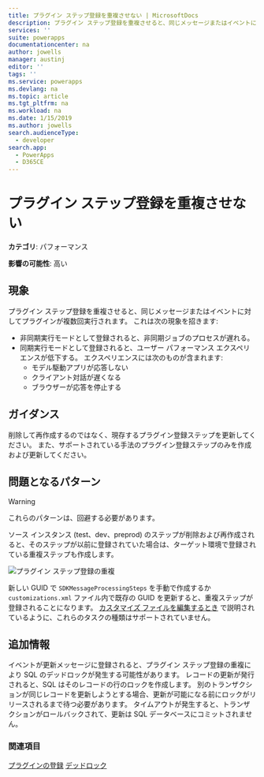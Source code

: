 ```yaml
---
title: プラグイン ステップ登録を重複させない | MicrosoftDocs
description: プラグイン ステップ登録を重複させると、同じメッセージまたはイベントに対してプラグインが複数回実行されます。
services: ''
suite: powerapps
documentationcenter: na
author: jowells
manager: austinj
editor: ''
tags: ''
ms.service: powerapps
ms.devlang: na
ms.topic: article
ms.tgt_pltfrm: na
ms.workload: na
ms.date: 1/15/2019
ms.author: jowells
search.audienceType:
  - developer
search.app:
  - PowerApps
  - D365CE
---
```

# <a name="do-not-duplicate-plug-in-step-registration"></a>プラグイン ステップ登録を重複させない

**カテゴリ**: パフォーマンス

**影響の可能性**: 高い

<a name='symptoms'></a>

## <a name="symptoms"></a>現象

プラグイン ステップ登録を重複させると、同じメッセージまたはイベントに対してプラグインが複数回実行されます。 これは次の現象を招きます:

- 非同期実行モードとして登録されると、非同期ジョブのプロセスが遅れる。
- 同期実行モードとして登録されると、ユーザー パフォーマンス エクスペリエンスが低下する。 エクスペリエンスには次のものが含まれます:
    - モデル駆動アプリが応答しない
    - クライアント対話が遅くなる
    - ブラウザーが応答を停止する

<a name='guidance'></a>

## <a name="guidance"></a>ガイダンス

削除して再作成するのではなく、現存するプラグイン登録ステップを更新してください。  また、サポートされている手法のプラグイン登録ステップのみを作成および更新してください。

<a name='problem'></a>

## <a name="problematic-patterns"></a>問題となるパターン

> [!WARNING]
> これらのパターンは、回避する必要があります。

ソース インスタンス (test、dev、preprod) のステップが削除および再作成されると、そのステップが以前に登録されていた場合は、ターゲット環境で登録されている重複ステップも作成します。

![プラグイン ステップ登録の重複](../media/duplicate-plugin-registration-step.png)

新しい GUID で `SDKMessageProcessingSteps` を手動で作成するか `customizations.xml` ファイル内で既存の GUID を更新すると、重複ステップが登録されることになります。 [カスタマイズ ファイルを編集するとき](/powerapps/developer/model-driven-apps/when-edit-customization-file) で説明されているように、これらのタスクの種類はサポートされていません。

<a name='additional'></a>

## <a name="additional-information"></a>追加情報

イベントが更新メッセージに登録されると、プラグイン ステップ登録の重複により SQL のデッドロックが発生する可能性があります。 レコードの更新が発行されると、SQL はそのレコードの行のロックを作成します。 別のトランザクションが同じレコードを更新しようとする場合、更新が可能になる前にロックがリリースされるまで待つ必要があります。 タイムアウトが発生すると、トランザクションがロールバックされて、更新は SQL データベースにコミットされません。

<a name='seealso'></a>

### <a name="see-also"></a>関連項目

[プラグインの登録](../../register-plug-in.md)
[デッドロック](https://technet.microsoft.com/library/ms177433.aspx)<br />
